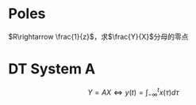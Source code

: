 # Poles

$R\rightarrow \frac{1}{z}$，求$\frac{Y}{X}$分母的零点

# DT System A

$$
Y = AX \Leftrightarrow y(t) = \int_{-\infty}^{t}x(\tau)d\tau
$$